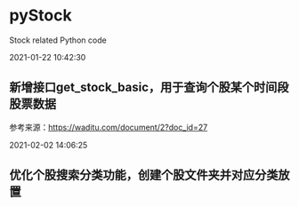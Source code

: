 # pyStock
Stock related Python code

2021-01-22 10:42:30
## 新增接口get_stock_basic，用于查询个股某个时间段股票数据
参考来源：https://waditu.com/document/2?doc_id=27

2021-02-02 14:06:25
## 优化个股搜索分类功能，创建个股文件夹并对应分类放置

